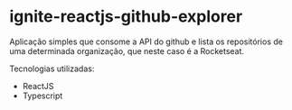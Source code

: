 # ignite-reactjs-github-explorer
Aplicação simples que consome a API do github e lista os repositórios de uma determinada organização, que neste caso é a Rocketseat.

Tecnologias utilizadas:
- ReactJS
- Typescript